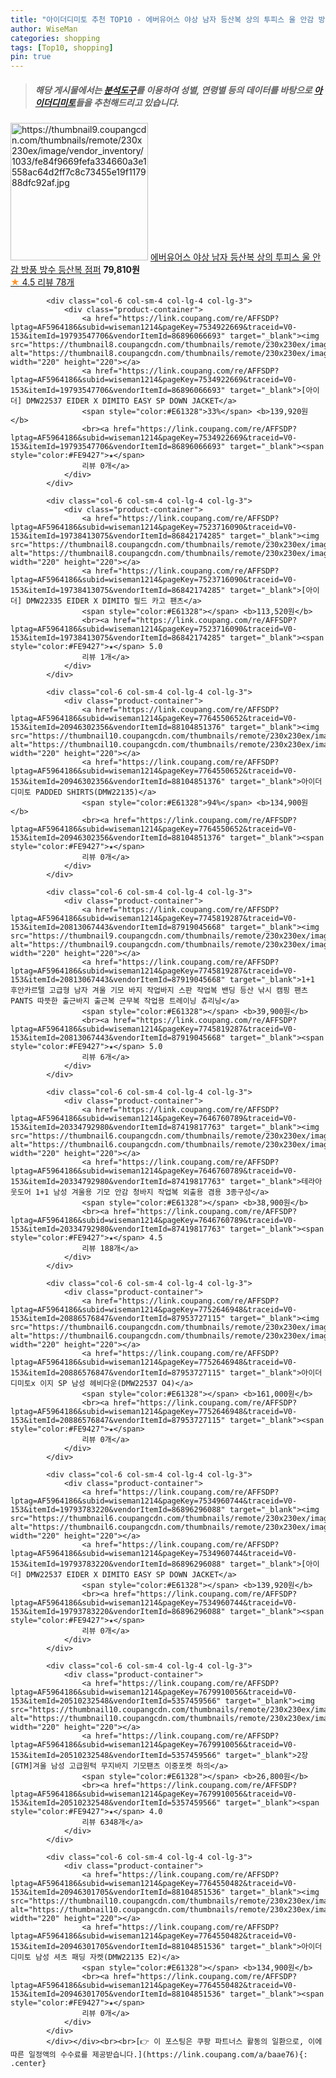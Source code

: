```yaml
---
title: "아이더디미토 추천 TOP10 - 에버유어스 야상 남자 등산복 상의 투피스 울 안감 방풍 방수 등산복 점퍼"
author: WiseMan
categories: shopping
tags: [Top10, shopping]
pin: true
---
```


> ##### 해당 게시물에서는 [**분석도구**](https://itemscout.io/)를 이용하여 **성별**, **연령별** 등의 데이터를 바탕으로 [**아이더디미토**](https://link.coupang.com/a/baae76)들을 추천해드리고 있습니다.
<div class="container"><div class="row">
            <div class="col-6 col-sm-4 col-lg-4 col-lg-3">
                <div class="product-container">
                    <a href="https://link.coupang.com/re/AFFSDP?lptag=AF5964186&subid=wiseman1214&pageKey=6934269060&traceid=V0-153&itemId=16790859139&vendorItemId=84097940838" target="_blank"><img src="https://thumbnail9.coupangcdn.com/thumbnails/remote/230x230ex/image/vendor_inventory/1033/fe84f9669fefa334660a3e1558ac64d2ff7c8c73455e19f117988dfc92af.jpg" alt="https://thumbnail9.coupangcdn.com/thumbnails/remote/230x230ex/image/vendor_inventory/1033/fe84f9669fefa334660a3e1558ac64d2ff7c8c73455e19f117988dfc92af.jpg" width="220" height="220"></a>
                    <a href="https://link.coupang.com/re/AFFSDP?lptag=AF5964186&subid=wiseman1214&pageKey=6934269060&traceid=V0-153&itemId=16790859139&vendorItemId=84097940838" target="_blank">에버유어스 야상 남자 등산복 상의 투피스 울 안감 방풍 방수 등산복 점퍼</a>
                    <span style="color:#E61328"></span> <b>79,810원</b>
                    <br><a href="https://link.coupang.com/re/AFFSDP?lptag=AF5964186&subid=wiseman1214&pageKey=6934269060&traceid=V0-153&itemId=16790859139&vendorItemId=84097940838" target="_blank"><span style="color:#FE9427">★</span> 4.5
                    리뷰 78개</a>
                </div>
            </div>
            
            <div class="col-6 col-sm-4 col-lg-4 col-lg-3">
                <div class="product-container">
                    <a href="https://link.coupang.com/re/AFFSDP?lptag=AF5964186&subid=wiseman1214&pageKey=7534922669&traceid=V0-153&itemId=19793547706&vendorItemId=86896066693" target="_blank"><img src="https://thumbnail8.coupangcdn.com/thumbnails/remote/230x230ex/image/vendor_inventory/2976/de9e3d1065ad8af9401e47d2800022478978ca868a13569cd011142731fb.jpg" alt="https://thumbnail8.coupangcdn.com/thumbnails/remote/230x230ex/image/vendor_inventory/2976/de9e3d1065ad8af9401e47d2800022478978ca868a13569cd011142731fb.jpg" width="220" height="220"></a>
                    <a href="https://link.coupang.com/re/AFFSDP?lptag=AF5964186&subid=wiseman1214&pageKey=7534922669&traceid=V0-153&itemId=19793547706&vendorItemId=86896066693" target="_blank">[아이더] DMW22537 EIDER X DIMITO EASY SP DOWN JACKET</a>
                    <span style="color:#E61328">33%</span> <b>139,920원</b>
                    <br><a href="https://link.coupang.com/re/AFFSDP?lptag=AF5964186&subid=wiseman1214&pageKey=7534922669&traceid=V0-153&itemId=19793547706&vendorItemId=86896066693" target="_blank"><span style="color:#FE9427">★</span> 
                    리뷰 0개</a>
                </div>
            </div>
            
            <div class="col-6 col-sm-4 col-lg-4 col-lg-3">
                <div class="product-container">
                    <a href="https://link.coupang.com/re/AFFSDP?lptag=AF5964186&subid=wiseman1214&pageKey=7523716090&traceid=V0-153&itemId=19738413075&vendorItemId=86842174285" target="_blank"><img src="https://thumbnail8.coupangcdn.com/thumbnails/remote/230x230ex/image/vendor_inventory/4ec7/f027fcfa99937e0e3aae91ecfe300f909dd8ce9217978aeae717783bb500.jpg" alt="https://thumbnail8.coupangcdn.com/thumbnails/remote/230x230ex/image/vendor_inventory/4ec7/f027fcfa99937e0e3aae91ecfe300f909dd8ce9217978aeae717783bb500.jpg" width="220" height="220"></a>
                    <a href="https://link.coupang.com/re/AFFSDP?lptag=AF5964186&subid=wiseman1214&pageKey=7523716090&traceid=V0-153&itemId=19738413075&vendorItemId=86842174285" target="_blank">[아이더] DMW22335 EIDER X DIMITO 필드 카고 팬츠</a>
                    <span style="color:#E61328"></span> <b>113,520원</b>
                    <br><a href="https://link.coupang.com/re/AFFSDP?lptag=AF5964186&subid=wiseman1214&pageKey=7523716090&traceid=V0-153&itemId=19738413075&vendorItemId=86842174285" target="_blank"><span style="color:#FE9427">★</span> 5.0
                    리뷰 1개</a>
                </div>
            </div>
            
            <div class="col-6 col-sm-4 col-lg-4 col-lg-3">
                <div class="product-container">
                    <a href="https://link.coupang.com/re/AFFSDP?lptag=AF5964186&subid=wiseman1214&pageKey=7764550652&traceid=V0-153&itemId=20946302356&vendorItemId=88104851376" target="_blank"><img src="https://thumbnail10.coupangcdn.com/thumbnails/remote/230x230ex/image/vendor_inventory/0a48/0c428b82f84cbaf5ef5f079f843fdc5890925e547dfe6ae662f6631290ad.jpg" alt="https://thumbnail10.coupangcdn.com/thumbnails/remote/230x230ex/image/vendor_inventory/0a48/0c428b82f84cbaf5ef5f079f843fdc5890925e547dfe6ae662f6631290ad.jpg" width="220" height="220"></a>
                    <a href="https://link.coupang.com/re/AFFSDP?lptag=AF5964186&subid=wiseman1214&pageKey=7764550652&traceid=V0-153&itemId=20946302356&vendorItemId=88104851376" target="_blank">아이더 디미토 PADDED SHIRTS(DMW22135)</a>
                    <span style="color:#E61328">94%</span> <b>134,900원</b>
                    <br><a href="https://link.coupang.com/re/AFFSDP?lptag=AF5964186&subid=wiseman1214&pageKey=7764550652&traceid=V0-153&itemId=20946302356&vendorItemId=88104851376" target="_blank"><span style="color:#FE9427">★</span> 
                    리뷰 0개</a>
                </div>
            </div>
            
            <div class="col-6 col-sm-4 col-lg-4 col-lg-3">
                <div class="product-container">
                    <a href="https://link.coupang.com/re/AFFSDP?lptag=AF5964186&subid=wiseman1214&pageKey=7745819287&traceid=V0-153&itemId=20813067443&vendorItemId=87919045668" target="_blank"><img src="https://thumbnail9.coupangcdn.com/thumbnails/remote/230x230ex/image/vendor_inventory/6569/8484548bbaa586bed420b486ed14674fd3cc3d6356440376132729112bce.png" alt="https://thumbnail9.coupangcdn.com/thumbnails/remote/230x230ex/image/vendor_inventory/6569/8484548bbaa586bed420b486ed14674fd3cc3d6356440376132729112bce.png" width="220" height="220"></a>
                    <a href="https://link.coupang.com/re/AFFSDP?lptag=AF5964186&subid=wiseman1214&pageKey=7745819287&traceid=V0-153&itemId=20813067443&vendorItemId=87919045668" target="_blank">1+1 후안카르텔 고급형 남자 겨울 기모 바지 작업바지 스판 작업복 밴딩 등산 낚시 캠핑 팬츠 PANTS 따뜻한 출근바지 출근복 근무복 작업용 트레이닝 츄리닝</a>
                    <span style="color:#E61328"></span> <b>39,900원</b>
                    <br><a href="https://link.coupang.com/re/AFFSDP?lptag=AF5964186&subid=wiseman1214&pageKey=7745819287&traceid=V0-153&itemId=20813067443&vendorItemId=87919045668" target="_blank"><span style="color:#FE9427">★</span> 5.0
                    리뷰 6개</a>
                </div>
            </div>
            
            <div class="col-6 col-sm-4 col-lg-4 col-lg-3">
                <div class="product-container">
                    <a href="https://link.coupang.com/re/AFFSDP?lptag=AF5964186&subid=wiseman1214&pageKey=7646760789&traceid=V0-153&itemId=20334792980&vendorItemId=87419817763" target="_blank"><img src="https://thumbnail6.coupangcdn.com/thumbnails/remote/230x230ex/image/vendor_inventory/7dbb/c578a1c319a05eba59eda8fe28cba7f3d2a8cbd5629aaef8214dec1c4295.jpg" alt="https://thumbnail6.coupangcdn.com/thumbnails/remote/230x230ex/image/vendor_inventory/7dbb/c578a1c319a05eba59eda8fe28cba7f3d2a8cbd5629aaef8214dec1c4295.jpg" width="220" height="220"></a>
                    <a href="https://link.coupang.com/re/AFFSDP?lptag=AF5964186&subid=wiseman1214&pageKey=7646760789&traceid=V0-153&itemId=20334792980&vendorItemId=87419817763" target="_blank">테라아웃도어 1+1 남성 겨울용 기모 안감 청바지 작업복 외출용 겸용 3종구성</a>
                    <span style="color:#E61328"></span> <b>38,900원</b>
                    <br><a href="https://link.coupang.com/re/AFFSDP?lptag=AF5964186&subid=wiseman1214&pageKey=7646760789&traceid=V0-153&itemId=20334792980&vendorItemId=87419817763" target="_blank"><span style="color:#FE9427">★</span> 4.5
                    리뷰 188개</a>
                </div>
            </div>
            
            <div class="col-6 col-sm-4 col-lg-4 col-lg-3">
                <div class="product-container">
                    <a href="https://link.coupang.com/re/AFFSDP?lptag=AF5964186&subid=wiseman1214&pageKey=7752646948&traceid=V0-153&itemId=20886576847&vendorItemId=87953727115" target="_blank"><img src="https://thumbnail6.coupangcdn.com/thumbnails/remote/230x230ex/image/vendor_inventory/4409/39d0c9643fb16a37fa9847707497b26586421891bcda65350182bbb53fe2.jpg" alt="https://thumbnail6.coupangcdn.com/thumbnails/remote/230x230ex/image/vendor_inventory/4409/39d0c9643fb16a37fa9847707497b26586421891bcda65350182bbb53fe2.jpg" width="220" height="220"></a>
                    <a href="https://link.coupang.com/re/AFFSDP?lptag=AF5964186&subid=wiseman1214&pageKey=7752646948&traceid=V0-153&itemId=20886576847&vendorItemId=87953727115" target="_blank">아이더 디미토x 이지 SP 남성 헤비다운(DMW22537 O4)</a>
                    <span style="color:#E61328"></span> <b>161,000원</b>
                    <br><a href="https://link.coupang.com/re/AFFSDP?lptag=AF5964186&subid=wiseman1214&pageKey=7752646948&traceid=V0-153&itemId=20886576847&vendorItemId=87953727115" target="_blank"><span style="color:#FE9427">★</span> 
                    리뷰 0개</a>
                </div>
            </div>
            
            <div class="col-6 col-sm-4 col-lg-4 col-lg-3">
                <div class="product-container">
                    <a href="https://link.coupang.com/re/AFFSDP?lptag=AF5964186&subid=wiseman1214&pageKey=7534960744&traceid=V0-153&itemId=19793783220&vendorItemId=86896296088" target="_blank"><img src="https://thumbnail6.coupangcdn.com/thumbnails/remote/230x230ex/image/vendor_inventory/7411/c4472673e5dc731be62f61a9297de0cc1c0bcd1fd574a2d85f6cdb2300f9.jpg" alt="https://thumbnail6.coupangcdn.com/thumbnails/remote/230x230ex/image/vendor_inventory/7411/c4472673e5dc731be62f61a9297de0cc1c0bcd1fd574a2d85f6cdb2300f9.jpg" width="220" height="220"></a>
                    <a href="https://link.coupang.com/re/AFFSDP?lptag=AF5964186&subid=wiseman1214&pageKey=7534960744&traceid=V0-153&itemId=19793783220&vendorItemId=86896296088" target="_blank">[아이더] DMW22537 EIDER X DIMITO EASY SP DOWN JACKET</a>
                    <span style="color:#E61328"></span> <b>139,920원</b>
                    <br><a href="https://link.coupang.com/re/AFFSDP?lptag=AF5964186&subid=wiseman1214&pageKey=7534960744&traceid=V0-153&itemId=19793783220&vendorItemId=86896296088" target="_blank"><span style="color:#FE9427">★</span> 
                    리뷰 0개</a>
                </div>
            </div>
            
            <div class="col-6 col-sm-4 col-lg-4 col-lg-3">
                <div class="product-container">
                    <a href="https://link.coupang.com/re/AFFSDP?lptag=AF5964186&subid=wiseman1214&pageKey=7679910056&traceid=V0-153&itemId=20510232548&vendorItemId=5357459566" target="_blank"><img src="https://thumbnail10.coupangcdn.com/thumbnails/remote/230x230ex/image/vendor_inventory/b3e4/e440176b85ac3b6a45ba116d8dbedd51d5815cd890830064e6a0ebf9e466.jpg" alt="https://thumbnail10.coupangcdn.com/thumbnails/remote/230x230ex/image/vendor_inventory/b3e4/e440176b85ac3b6a45ba116d8dbedd51d5815cd890830064e6a0ebf9e466.jpg" width="220" height="220"></a>
                    <a href="https://link.coupang.com/re/AFFSDP?lptag=AF5964186&subid=wiseman1214&pageKey=7679910056&traceid=V0-153&itemId=20510232548&vendorItemId=5357459566" target="_blank">2장[GTM]겨울 남성 고급원턱 무지바지 기모팬츠 이중포켓 하의</a>
                    <span style="color:#E61328"></span> <b>26,800원</b>
                    <br><a href="https://link.coupang.com/re/AFFSDP?lptag=AF5964186&subid=wiseman1214&pageKey=7679910056&traceid=V0-153&itemId=20510232548&vendorItemId=5357459566" target="_blank"><span style="color:#FE9427">★</span> 4.0
                    리뷰 6348개</a>
                </div>
            </div>
            
            <div class="col-6 col-sm-4 col-lg-4 col-lg-3">
                <div class="product-container">
                    <a href="https://link.coupang.com/re/AFFSDP?lptag=AF5964186&subid=wiseman1214&pageKey=7764550482&traceid=V0-153&itemId=20946301705&vendorItemId=88104851536" target="_blank"><img src="https://thumbnail10.coupangcdn.com/thumbnails/remote/230x230ex/image/vendor_inventory/cd3a/467a08d9af2ec27a1a79643e8172696a4e56f7e916edfbb745f7144a4638.jpg" alt="https://thumbnail10.coupangcdn.com/thumbnails/remote/230x230ex/image/vendor_inventory/cd3a/467a08d9af2ec27a1a79643e8172696a4e56f7e916edfbb745f7144a4638.jpg" width="220" height="220"></a>
                    <a href="https://link.coupang.com/re/AFFSDP?lptag=AF5964186&subid=wiseman1214&pageKey=7764550482&traceid=V0-153&itemId=20946301705&vendorItemId=88104851536" target="_blank">아이더 디미토 남성 셔츠 패딩 자켓(DMW22135 E2)</a>
                    <span style="color:#E61328"></span> <b>134,900원</b>
                    <br><a href="https://link.coupang.com/re/AFFSDP?lptag=AF5964186&subid=wiseman1214&pageKey=7764550482&traceid=V0-153&itemId=20946301705&vendorItemId=88104851536" target="_blank"><span style="color:#FE9427">★</span> 
                    리뷰 0개</a>
                </div>
            </div>
            </div></div><br><br>[👉 이 포스팅은 쿠팡 파트너스 활동의 일환으로, 이에 따른 일정액의 수수료를 제공받습니다.](https://link.coupang.com/a/baae76){: .center}